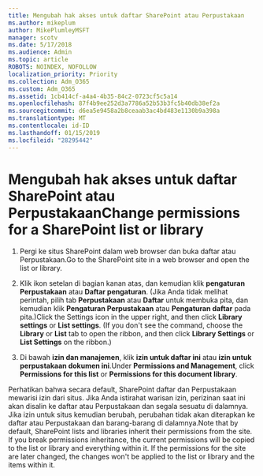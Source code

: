 ```yaml
---
title: Mengubah hak akses untuk daftar SharePoint atau Perpustakaan
ms.author: mikeplum
author: MikePlumleyMSFT
manager: scotv
ms.date: 5/17/2018
ms.audience: Admin
ms.topic: article
ROBOTS: NOINDEX, NOFOLLOW
localization_priority: Priority
ms.collection: Adm_O365
ms.custom: Adm_O365
ms.assetid: 1cb414cf-a4a4-4b35-84c2-0723cf5c5a14
ms.openlocfilehash: 87f4b9ee252d3a7786a52b53b3fc5b40db38ef2a
ms.sourcegitcommit: d6ea5e9458a2b8ceaab3ac4bd483e1130b9a398a
ms.translationtype: MT
ms.contentlocale: id-ID
ms.lasthandoff: 01/15/2019
ms.locfileid: "28295442"
---
```

# <a name="change-permissions-for-a-sharepoint-list-or-library"></a><span data-ttu-id="7dde3-102">Mengubah hak akses untuk daftar SharePoint atau Perpustakaan</span><span class="sxs-lookup"><span data-stu-id="7dde3-102">Change permissions for a SharePoint list or library</span></span>

1. <span data-ttu-id="7dde3-103">Pergi ke situs SharePoint dalam web browser dan buka daftar atau Perpustakaan.</span><span class="sxs-lookup"><span data-stu-id="7dde3-103">Go to the SharePoint site in a web browser and open the list or library.</span></span>
    
2. <span data-ttu-id="7dde3-p101">Klik ikon setelan di bagian kanan atas, dan kemudian klik **pengaturan Perpustakaan** atau **Daftar pengaturan**. (Jika Anda tidak melihat perintah, pilih tab **Perpustakaan** atau **Daftar** untuk membuka pita, dan kemudian klik **Pengaturan Perpustakaan** atau **Pengaturan daftar** pada pita.)</span><span class="sxs-lookup"><span data-stu-id="7dde3-p101">Click the Settings icon in the upper right, and then click **Library settings** or **List settings**. (If you don't see the command, choose the **Library** or **List** tab to open the ribbon, and then click **Library Settings** or **List Settings** on the ribbon.)</span></span> 
    
3. <span data-ttu-id="7dde3-106">Di bawah **izin dan manajemen**, klik **izin untuk daftar ini** atau **izin untuk perpustakaan dokumen ini**.</span><span class="sxs-lookup"><span data-stu-id="7dde3-106">Under **Permissions and Management**, click **Permissions for this list** or **Permissions for this document library**.</span></span>
    
<span data-ttu-id="7dde3-p102">Perhatikan bahwa secara default, SharePoint daftar dan Perpustakaan mewarisi izin dari situs. Jika Anda istirahat warisan izin, perizinan saat ini akan disalin ke daftar atau Perpustakaan dan segala sesuatu di dalamnya. Jika izin untuk situs kemudian berubah, perubahan tidak akan diterapkan ke daftar atau Perpustakaan dan barang-barang di dalamnya.</span><span class="sxs-lookup"><span data-stu-id="7dde3-p102">Note that by default, SharePoint lists and libraries inherit their permissions from the site. If you break permissions inheritance, the current permissions will be copied to the list or library and everything within it. If the permissions for the site are later changed, the changes won't be applied to the list or library and the items within it.</span></span>
  

